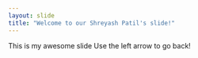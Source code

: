 ```yaml
---
layout: slide
title: "Welcome to our Shreyash Patil's slide!"
---
```

This is my awesome slide
Use the left arrow to go back!